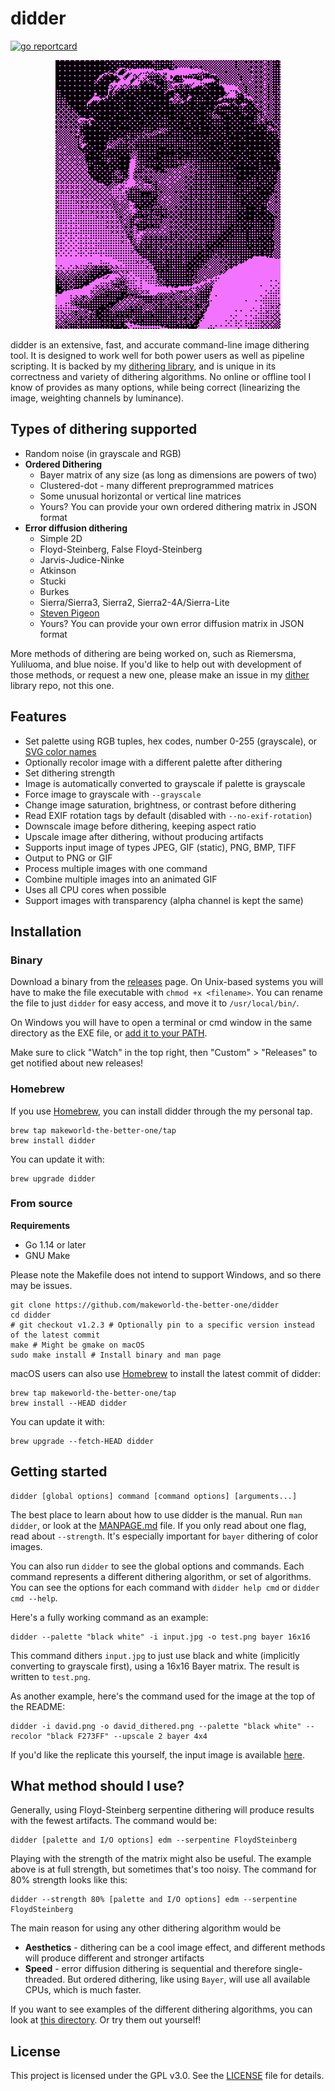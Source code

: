 # didder

[![go reportcard](https://goreportcard.com/badge/github.com/makeworld-the-better-one/didder)](https://goreportcard.com/report/github.com/makeworld-the-better-one/didder)

<p align="center">
<img src="david_dithered.png" />
</p>


didder is an extensive, fast, and accurate command-line image dithering tool. It is designed to work well for both power users as well as pipeline scripting.
It is backed by my [dithering library](https://github.com/makeworld-the-better-one/dither), and is unique in its correctness and variety of dithering algorithms. No online or offline tool I know of provides as many options, while being correct (linearizing the image, weighting channels by luminance).


## Types of dithering supported

- Random noise (in grayscale and RGB)
- **Ordered Dithering**
  - Bayer matrix of any size (as long as dimensions are powers of two)
  - Clustered-dot - many different preprogrammed matrices
  - Some unusual horizontal or vertical line matrices
  - Yours? You can provide your own ordered dithering matrix in JSON format
- **Error diffusion dithering**
  - Simple 2D
  - Floyd-Steinberg, False Floyd-Steinberg
  - Jarvis-Judice-Ninke
  - Atkinson
  - Stucki
  - Burkes
  - Sierra/Sierra3, Sierra2, Sierra2-4A/Sierra-Lite
  - [Steven Pigeon](https://hbfs.wordpress.com/2013/12/31/dithering/)
  - Yours? You can provide your own error diffusion matrix in JSON format

More methods of dithering are being worked on, such as Riemersma, Yuliluoma, and blue noise. If you'd like to help out with development of those methods, or request a new one, please make an issue in my [dither](https://github.com/makeworld-the-better-one/dither) library repo, not this one.

## Features
- Set palette using RGB tuples, hex codes, number 0-255 (grayscale), or [SVG color names](https://www.w3.org/TR/SVG11/types.html#ColorKeywords)
- Optionally recolor image with a different palette after dithering
- Set dithering strength
- Image is automatically converted to grayscale if palette is grayscale
- Force image to grayscale with `--grayscale`
- Change image saturation, brightness, or contrast before dithering
- Read EXIF rotation tags by default (disabled with `--no-exif-rotation`)
- Downscale image before dithering, keeping aspect ratio
- Upscale image after dithering, without producing artifacts
- Supports input image of types JPEG, GIF (static), PNG, BMP, TIFF 
- Output to PNG or GIF
- Process multiple images with one command
- Combine multiple images into an animated GIF
- Uses all CPU cores when possible
- Support images with transparency (alpha channel is kept the same)

## Installation

### Binary

Download a binary from the [releases](https://github.com/makeworld-the-better-one/didder/releases) page. On Unix-based systems you will have to make the file executable with `chmod +x <filename>`. You can rename the file to just `didder` for easy access, and move it to `/usr/local/bin/`.

On Windows you will have to open a terminal or cmd window in the same directory as the EXE file, or [add it to your PATH](https://stackoverflow.com/a/41895179).

Make sure to click "Watch" in the top right, then "Custom" > "Releases" to get notified about new releases!

### Homebrew

If you use [Homebrew](https://brew.sh/), you can install didder through the my personal tap.
```
brew tap makeworld-the-better-one/tap
brew install didder
```
You can update it with:
```
brew upgrade didder
```


### From source

**Requirements**
- Go 1.14 or later
- GNU Make

Please note the Makefile does not intend to support Windows, and so there may be issues.

```shell
git clone https://github.com/makeworld-the-better-one/didder
cd didder
# git checkout v1.2.3 # Optionally pin to a specific version instead of the latest commit
make # Might be gmake on macOS
sudo make install # Install binary and man page
```

macOS users can also use [Homebrew](https://brew.sh/) to install the latest commit of didder:

```
brew tap makeworld-the-better-one/tap
brew install --HEAD didder
```
You can update it with:
```
brew upgrade --fetch-HEAD didder
```

## Getting started

```
didder [global options] command [command options] [arguments...]
```

The best place to learn about how to use didder is the manual. Run `man didder`, or look at the [MANPAGE.md](./MANPAGE.md) file. If you only read about one flag, read about `--strength`. It's especially important for `bayer` dithering of color images.

You can also run `didder` to see the global options and commands. Each command represents a different dithering algorithm, or set of algorithms. You can see the options for each command with `didder help cmd` or `didder cmd --help`.

Here's a fully working command as an example:
```shell
didder --palette "black white" -i input.jpg -o test.png bayer 16x16
```
This command dithers `input.jpg` to just use black and white (implicitly converting to grayscale first), using a 16x16 Bayer matrix. The result is written to `test.png`.

As another example, here's the command used for the image at the top of the README:
```shell
didder -i david.png -o david_dithered.png --palette "black white" --recolor "black F273FF" --upscale 2 bayer 4x4
```

If you'd like the replicate this yourself, the input image is available [here](https://upload.wikimedia.org/wikipedia/commons/7/71/Michelangelo%27s_David_-_63_grijswaarden.png).

## What method should I use?

Generally, using Floyd-Steinberg serpentine dithering will produce results with the fewest artifacts. The command would be:

```shell
didder [palette and I/O options] edm --serpentine FloydSteinberg
```

Playing with the strength of the matrix might also be useful. The example above is at full strength, but sometimes that's too noisy. The command for 80% strength looks like this:

```shell
didder --strength 80% [palette and I/O options] edm --serpentine FloydSteinberg
```

The main reason for using any other dithering algorithm would be

- **Aesthetics** - dithering can be a cool image effect, and different methods will produce different and stronger artifacts
- **Speed** - error diffusion dithering is sequential and therefore single-threaded. But ordered dithering, like using `Bayer`, will use all available CPUs, which is much faster.

If you want to see examples of the different dithering algorithms, you can look at [this directory](https://github.com/makeworld-the-better-one/dither/tree/master/images/output). Or try them out yourself!


## License
This project is licensed under the GPL v3.0. See the [LICENSE](./LICENSE) file for details.
